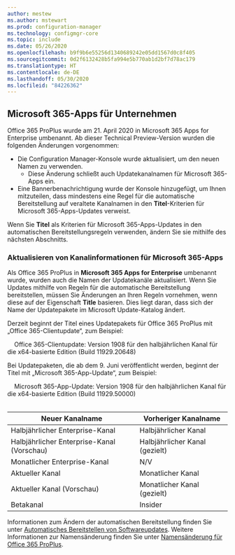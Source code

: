 ```yaml
---
author: mestew
ms.author: mstewart
ms.prod: configuration-manager
ms.technology: configmgr-core
ms.topic: include
ms.date: 05/26/2020
ms.openlocfilehash: b9f9b6e55256d1340689242e05dd1567d0c8f405
ms.sourcegitcommit: 0d2f6132428b5fa994e5b770ab1d2bf7d78ac179
ms.translationtype: HT
ms.contentlocale: de-DE
ms.lasthandoff: 05/30/2020
ms.locfileid: "84226362"
---
```

## <a name="microsoft-365-apps-for-enterprise"></a><a name="bkmk_365_apps"></a> Microsoft 365-Apps für Unternehmen
<!--6298093-->
Office 365 ProPlus wurde am 21. April 2020 in Microsoft 365 Apps for Enterprise umbenannt. Ab dieser Technical Preview-Version wurden die folgenden Änderungen vorgenommen:

- Die Configuration Manager-Konsole wurde aktualisiert, um den neuen Namen zu verwenden.
   - Diese Änderung schließt auch Updatekanalnamen für Microsoft 365-Apps ein.
- Eine Bannerbenachrichtigung wurde der Konsole hinzugefügt, um Ihnen mitzuteilen, dass mindestens eine Regel für die automatische Bereitstellung auf veraltete Kanalnamen in den **Titel**-Kriterien für Microsoft 365-Apps-Updates verweist.

Wenn Sie **Titel** als Kriterien für Microsoft 365-Apps-Updates in den automatischen Bereitstellungsregeln verwenden, ändern Sie sie mithilfe des nächsten Abschnitts.

### <a name="update-channel-information-for-microsoft-365-apps"></a><a name="bkmk_channel"></a> Aktualisieren von Kanalinformationen für Microsoft 365-Apps
<!--6298093-->
Als Office 365 ProPlus in **Microsoft 365 Apps for Enterprise** umbenannt wurde, wurden auch die Namen der Updatekanäle aktualisiert. Wenn Sie Updates mithilfe von Regeln für die automatische Bereitstellung bereitstellen, müssen Sie Änderungen an Ihren Regeln vornehmen, wenn diese auf der Eigenschaft **Title** basieren. Dies liegt daran, dass sich der Name der Updatepakete im Microsoft Update-Katalog ändert.

Derzeit beginnt der Titel eines Updatepakets für Office 365 ProPlus mit „Office 365-Clientupdate“, zum Beispiel:

&nbsp; &nbsp; Office 365-Clientupdate: Version 1908 für den halbjährlichen Kanal für die x64-basierte Edition (Build 11929.20648)

Bei Updatepaketen, die ab dem 9. Juni veröffentlicht werden, beginnt der Titel mit „Microsoft 365-App-Update“, zum Beispiel:

&nbsp; &nbsp; Microsoft 365-App-Update: Version 1908 für den halbjährlichen Kanal für die x64-basierte Edition (Build 11929.50000)
</br>
</br>

|Neuer Kanalname|Vorheriger Kanalname|
|--|--|
|Halbjährlicher Enterprise-Kanal|Halbjährlicher Kanal|
|Halbjährlicher Enterprise-Kanal (Vorschau)|Halbjährlicher Kanal (gezielt)|
|Monatlicher Enterprise-Kanal|N/V|
|Aktueller Kanal|Monatlicher Kanal|
|Aktueller Kanal (Vorschau)|Monatlicher Kanal (gezielt)|
|Betakanal|Insider|

Informationen zum Ändern der automatischen Bereitstellung finden Sie unter [Automatisches Bereitstellen von Softwareupdates](../../../../../sum/deploy-use/automatically-deploy-software-updates.md). Weitere Informationen zur Namensänderung finden Sie unter [Namensänderung für Office 365 ProPlus](https://docs.microsoft.com/deployoffice/name-change).

